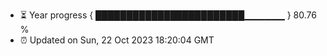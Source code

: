 - ⏳ Year progress { ████████████████████████▁▁▁▁▁▁ } 80.76 %
- ⏰ Updated on Sun, 22 Oct 2023 18:20:04 GMT

